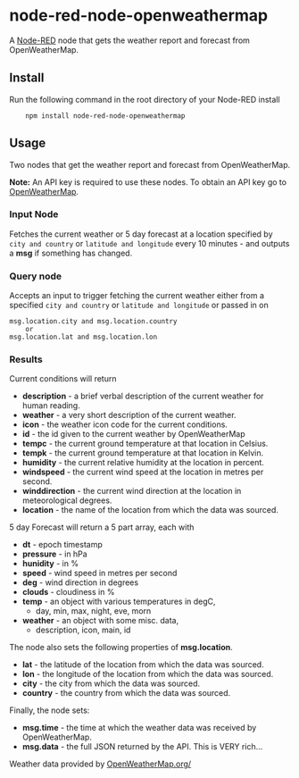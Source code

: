node-red-node-openweathermap
============================

A <a href="http://nodered.org" target="_new">Node-RED</a> node that gets the
weather report and forecast from OpenWeatherMap.

Install
-------

Run the following command in the root directory of your Node-RED install

        npm install node-red-node-openweathermap

Usage
-----

Two nodes that get the weather report and forecast from OpenWeatherMap.

**Note:** An API key is required to use these nodes. To obtain an API key
go to <a href="http://openweathermap.org/appid" target="_new">OpenWeatherMap</a>.


### Input Node

Fetches the current weather or 5 day forecast at a location specified by `city and country` or
`latitude and longitude` every 10 minutes - and outputs a **msg** if something has changed.

### Query node

Accepts an input to trigger fetching the current weather either
from a specified `city and country` or `latitude and longitude` or passed in on

    msg.location.city and msg.location.country
        or
    msg.location.lat and msg.location.lon

### Results

Current conditions will return

  - **description** - a brief verbal description of the current weather for human reading.
  - **weather** - a very short description of the current weather.
  - **icon** - the weather icon code for the current conditions.
  - **id** - the id given to the current weather by OpenWeatherMap
  - **tempc** - the current ground temperature at that location in Celsius.
  - **tempk** - the current ground temperature at that location in Kelvin.
  - **humidity** - the current relative humidity at the location in percent.
  - **windspeed** - the current wind speed at the location in metres per second.
  - **winddirection** - the current wind direction at the location in meteorological degrees.
  - **location** - the name of the location from which the data was sourced.

5 day Forecast will return a 5 part array, each with

 - **dt** - epoch timestamp
 - **pressure** - in hPa
 - **hunidity** - in %
 - **speed** - wind speed in metres per second
 - **deg** - wind direction in degrees
 - **clouds** - cloudiness in %
 - **temp** - an object with various temperatures in degC,
   - day, min, max, night, eve, morn
 - **weather** - an object with some misc. data,
   - description, icon, main, id



The node also sets the following properties of **msg.location**.

  - **lat** - the latitude of the location from which the data was sourced.
  - **lon** - the longitude of the location from which the data was sourced.
  - **city** - the city from which the data was sourced.
  - **country** - the country from which the data was sourced.

Finally, the node sets:

  - **msg.time** - the time at which the weather data was received by OpenWeatherMap.
  - **msg.data** - the full JSON returned by the API. This is VERY rich...

Weather data provided by <a href="http://openweathermap.org/" target="_blank">OpenWeatherMap.org/</a>
